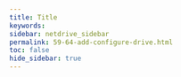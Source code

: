```yaml
---
title: Title
keywords:
sidebar: netdrive_sidebar
permalink: 59-64-add-configure-drive.html
toc: false
hide_sidebar: true
---
```


